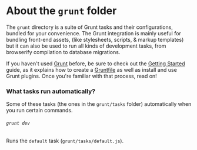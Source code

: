 # About the `grunt` folder

The `grunt` directory is a suite of Grunt tasks and their configurations, bundled for your convenience. The Grunt integration is mainly useful for bundling front-end assets, (like stylesheets, scripts, & markup templates) but it can also be used to run all kinds of development tasks, from browserify compilation to database migrations.

If you haven't used [Grunt](http://gruntjs.com/) before, be sure to check out the [Getting Started](http://gruntjs.com/getting-started) guide, as it explains how to create a [Gruntfile](http://gruntjs.com/sample-gruntfile) as well as install and use Grunt plugins. Once you're familiar with that process, read on!


### What tasks run automatically?

Some of these tasks (the ones in the `grunt/tasks` folder) automatically when you run certain commands.

###### `grunt dev`

Runs the `default` task (`grunt/tasks/default.js`).
